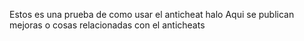 Estos es una prueba de como usar el anticheat halo Aqui se publican mejoras o cosas relacionadas con el anticheats
